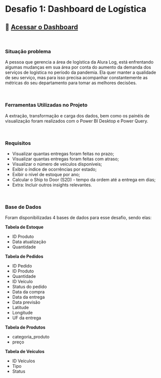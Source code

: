 **<h1> Desafio 1: Dashboard de Logística</h1>**

## 🚛 [Acessar o Dashboard](https://app.powerbi.com/view?r=eyJrIjoiOTIwMDQzMGQtNDUwMC00Njc0LWI5M2MtZjU4YTU4MjEzYjA4IiwidCI6ImQ0NDEzYjc1LWUxZWYtNGViYi1hZGIzLWFlZThmZTBlZDJlNSJ9&pageName=ReportSectionefcfe0e64d15920c0688)

<br>

### Situação problema

A pessoa que gerencia a área de logística da Alura Log, está enfrentando algumas mudanças em sua área por conta do aumento da demanda dos serviços de logística no período da pandemia. Ela quer manter a qualidade de seu serviço, mas para isso precisa acompanhar constantemente as métricas do seu departamento para tomar as melhores decisões. 

<br>

### Ferramentas Utilizadas no Projeto

A extração, transformação e carga dos dados, bem como os painéis de visualização foram realizados com o Power BI Desktop e Power Query. 

<br>

### Requisitos

<ul>
  <li>Visualizar quantas entregas foram feitas no prazo;</li>
  <li>Visualizar quantas entregas foram feitas com atraso;</li>
  <li>Visualizar o número de veículos disponíveis;</li>
  <li>Exibir o índice de ocorrências por estado;</li>
  <li>Exibir o nível de estoque por ano;</li>
  <li>Calcular o Ship to Door (S2D) - tempo da ordem até a entrega em dias;</li>
  <li>Extra: Incluir outros insights relevantes.</li>
</ul>


<br>

### Base de Dados

Foram disponibilizadas 4 bases de dados para esse desafio, sendo elas:

  


<b>Tabela de Estoque</b>

<ul>
    <li>ID Produto</li>
    <li>Data atualização</li>
    <li>Quantidade</li>
</ul>




<b>Tabela de Pedidos</b>

<ul>
    <li>ID Pedido</li>
    <li>ID Produto</li>
    <li>Quantidade</li>
    <li>ID Veículo</li>
    <li>Status do pedido</li>
    <li>Data da compra</li>
    <li>Data da entrega</li>
    <li>Data previsão</li>
    <li>Latitude</li>
    <li>Longitude</li>
    <li>UF da entrega</li>
</ul>





<b>Tabela de Produtos</b>

<ul>
    <li>categoria_produto</li>
    <li>preço</li>
</ul>




<b>Tabela de Veículos</b>

<ul>
    <li>ID Veículos</li>
    <li>Tipo</li>
    <li>Status</li>
</ul>

### 
